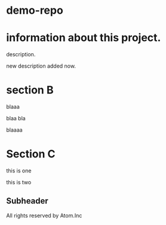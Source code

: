 # demo-repo

# information about this project.

description.

new description added now.


# section B

blaaa

blaa
bla



blaaaa

# Section C

this is one

this is two

## Subheader 

All rights reserved by Atom.Inc



